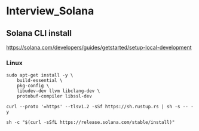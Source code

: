 # Interview_Solana

## Solana CLI install
https://solana.com/developers/guides/getstarted/setup-local-development

### Linux
```
sudo apt-get install -y \
    build-essential \
    pkg-config \
    libudev-dev llvm libclang-dev \
    protobuf-compiler libssl-dev
```

```
curl --proto '=https' --tlsv1.2 -sSf https://sh.rustup.rs | sh -s -- -y
```

```
sh -c "$(curl -sSfL https://release.solana.com/stable/install)"
```
